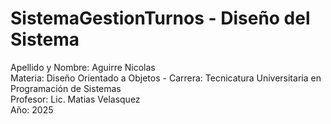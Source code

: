 # SistemaGestionTurnos - Diseño del Sistema
Apellido y Nombre: Aguirre Nicolas  
Materia: Diseño Orientado a Objetos - Carrera: Tecnicatura Universitaria en Programación de Sistemas  
Profesor: Lic. Matias Velasquez  
Año: 2025
